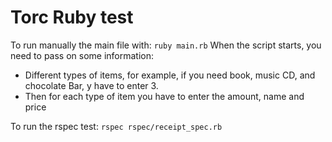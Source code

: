 # Torc Ruby test
To run manually the main file with:
`ruby main.rb`
When the script starts, you need to pass on some information:
- Different types of items, for example, if you need book, music CD, and chocolate Bar, y have to enter 3.
- Then for each type of item you have to enter the amount, name and price

To run the rspec test:
`rspec rspec/receipt_spec.rb`
